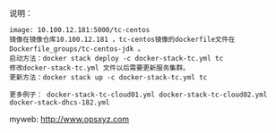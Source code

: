 说明：

    image: 10.100.12.181:5000/tc-centos
    镜像在镜像仓库10.100.12.181 ，tc-centos镜像的dockerfile文件在Dockerfile_groups/tc-centos-jdk 。
    启动方法：docker stack deploy -c docker-stack-tc.yml tc
    修改docker-stack-tc.yml 文件以后需要更新服务集群。
    更新方法：docker stack up -c docker-stack-tc.yml tc  

    更多例子： docker-stack-tc-cloud01.yml docker-stack-tc-cloud02.yml docker-stack-dhcs-182.yml
 
myweb: http://www.opsxyz.com

